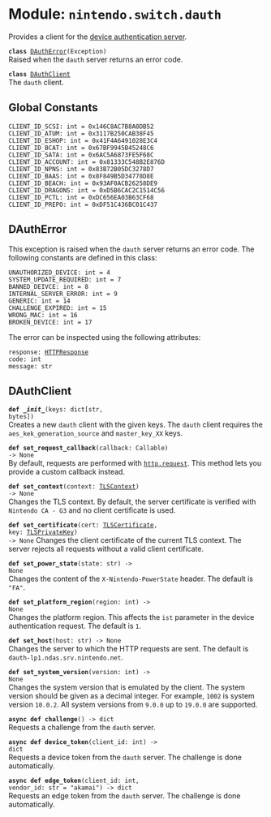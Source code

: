 
# Module: <code>nintendo.switch.dauth</code>
Provides a client for the [device authentication server](https://github.com/kinnay/nintendo/wiki/DAuth-Server).

<code>**class** [DAuthError](#dautherror)(Exception)</code><br>
<span class="docs">Raised when the `dauth` server returns an error code.</span>

<code>**class** [DAuthClient](#dauthclient)</code><br>
<span class="docs">The `dauth` client.</span>

## Global Constants
`CLIENT_ID_SCSI: int = 0x146C8AC7B8A0DB52`<br>
`CLIENT_ID_ATUM: int = 0x3117B250CAB38F45`<br>
`CLIENT_ID_ESHOP: int = 0x41F4A6491028E3C4`<br>
`CLIENT_ID_BCAT: int = 0x67BF9945B45248C6`<br>
`CLIENT_ID_SATA: int = 0x6AC5A6873FE5F68C`<br>
`CLIENT_ID_ACCOUNT: int = 0x81333C548B2E876D`<br>
`CLIENT_ID_NPNS: int = 0x83B72B05DC3278D7`<br>
`CLIENT_ID_BAAS: int = 0x8F849B5D34778D8E`<br>
`CLIENT_ID_BEACH: int = 0x93AF0ACB26258DE9`<br>
`CLIENT_ID_DRAGONS: int = 0xD5B6CAC2C1514C56`<br>
`CLIENT_ID_PCTL: int = 0xDC656EA03B63CF68`<br>
`CLIENT_ID_PREPO: int = 0xDF51C436BC01C437`

## DAuthError
This exception is raised when the `dauth` server returns an error code. The following constants are defined in this class:

`UNAUTHORIZED_DEVICE: int = 4`<br>
`SYSTEM_UPDATE_REQUIRED: int = 7`<br>
`BANNED_DEIVCE: int = 8`<br>
`INTERNAL_SERVER_ERROR: int = 9`<br>
`GENERIC: int = 14`<br>
`CHALLENGE_EXPIRED: int = 15`<br>
`WRONG_MAC: int = 16`<br>
`BROKEN_DEVICE: int = 17`

The error can be inspected using the following attributes:

<code>response: [HTTPResponse](https://anynet.readthedocs.io/en/latest/reference/http/#httpresponse)</code><br>
`code: int`<br>
`message: str`

## DAuthClient
<code>**def _\_init__**(keys: dict[str, bytes])</code><br>
<span class="docs">Creates a new `dauth` client with the given keys. The `dauth` client requires the `aes_kek_generation_source` and `master_key_XX` keys.</span>

<code>**def set_request_callback**(callback: Callable) -> None</code><br>
<span class="docs">By default, requests are performed with [`http.request`](https://anynet.readthedocs.io/en/latest/reference/http). This method lets you provide a custom callback instead.</span>

<code>**def set_context**(context: [TLSContext](https://anynet.readthedocs.io/en/latest/reference/tls/#tlscontext)) -> None</code><br>
<span class="docs">Changes the TLS context. By default, the server certificate is verified with `Nintendo CA - G3` and no client certificate is used.</span>

<code>**def set_certificate**(cert: [TLSCertificate](https://anynet.readthedocs.io/en/latest/reference/tls/#tlscertificate), key: [TLSPrivateKey](https://anynet.readthedocs.io/en/latest/reference/tls/#tlsprivatekey)) -> None</code>
<span class="docs">Changes the client certificate of the current TLS context. The server rejects all requests without a valid client certificate.</span>

<code>**def set_power_state**(state: str) -> None</code><br>
<span class="docs">Changes the content of the `X-Nintendo-PowerState` header. The default is `"FA"`.</span>

<code>**def set_platform_region**(region: int) -> None</code><br>
<span class="docs">Changes the platform region. This affects the `ist` parameter in the device authentication request. The default is `1`.</span>

<code>**def set_host**(host: str) -> None</code><br>
<span class="docs">Changes the server to which the HTTP requests are sent. The default is `dauth-lp1.ndas.srv.nintendo.net`.

<code>**def set_system_version**(version: int) -> None</code></br>
<span class="docs">Changes the system version that is emulated by the client. The system version should be given as a decimal integer. For example, `1002` is system version `10.0.2`. All system versions from `9.0.0` up to `19.0.0` are supported.</span>

<code>**async def challenge**() -> dict</code><br>
<span class="docs">Requests a challenge from the `dauth` server.</span>

<code>**async def device_token**(client_id: int) -> dict</code><br>
<span class="docs">Requests a device token from the `dauth` server. The challenge is done automatically.</span>

<code>**async def edge_token**(client_id: int, vendor_id: str = "akamai") -> dict</code><br>
<span class="docs">Requests an edge token from the `dauth` server. The challenge is done automatically.</span>
